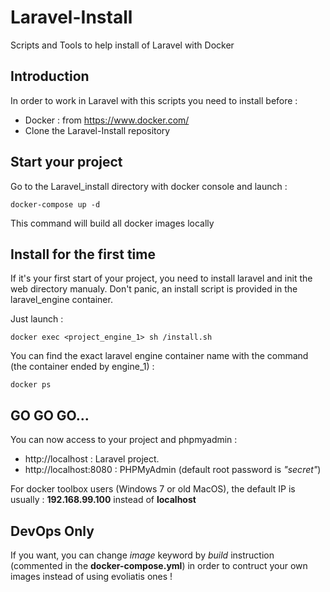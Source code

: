 # Laravel-Install
Scripts and Tools to help install of Laravel with Docker

## Introduction

In order to work in Laravel with this scripts you need to install before :

* Docker : from https://www.docker.com/
* Clone the Laravel-Install repository

## Start your project

Go to the Laravel_install directory with docker console and launch :

~~~
docker-compose up -d
~~~

This command will build all docker images locally

## Install for the first time 

If it's your first start of your project, you need to install laravel and init the web directory manualy. Don't panic, an install script is provided in the laravel_engine container. 

Just launch : 

~~~~
docker exec <project_engine_1> sh /install.sh
~~~~

You can find the exact laravel engine container name with the command (the container ended by engine_1) :

~~~~
docker ps
~~~~

## GO GO GO...

You can now access to your project and phpmyadmin :

* http://localhost : Laravel project. 
* http://localhost:8080 : PHPMyAdmin (default root password is *"secret"*)

For docker toolbox users (Windows 7 or old MacOS), the default IP is usually : **192.168.99.100** instead of **localhost**

## DevOps Only

If you want, you can change *image* keyword by *build* instruction (commented in the **docker-compose.yml**) in order to contruct your own images instead of using evoliatis ones !